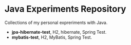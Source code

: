 # Java Experiments Repository

Collections of my personal expreriments with Java.

- **jpa-hibernate-test**, H2, hibernate, Spring Test.
- **mybatis-test**, H2, MyBatis, Spring Test.
